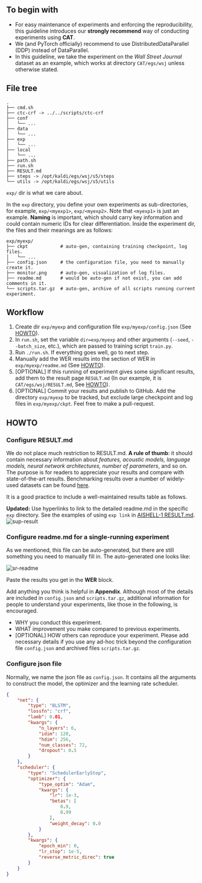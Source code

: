 ## To begin with

* For easy maintenance of experiments and enforcing the reproducibility, this guideline introduces our **strongly recommend** way of conducting experiments using **CAT**.
* We (and PyTorch officially) recommend to use DistributedDataParallel (DDP) instead of DataParallel.
* In this guideline, we take the experiment on the *Wall Street Journal* dataset as an example, which works at directory `CAT/egs/wsj` unless otherwise stated.

## File tree

```
.
├── cmd.sh
├── ctc-crf -> ../../scripts/ctc-crf
├── conf
│   └── ...
├── data
│   └── ...
├── exp
│   └── ...
├── local
│   └── ...
├── path.sh
├── run.sh
├── RESULT.md
├── steps -> /opt/kaldi/egs/wsj/s5/steps
└── utils -> /opt/kaldi/egs/wsj/s5/utils
```

`exp/` dir is what we care about. 

In the `exp` directory, you define your own experiments as sub-directories, for example, `exp/<myexp1>`, `exp/<myexp2>`. Note that `<myexp1>` is just an example. **Naming** is important, which should carry key information and could contain numeric IDs for clear differentiation.
Inside the experiment dir, the files and their meanings are as follows:

```
exp/myexp/
├── ckpt            # auto-gen, containing training checkpoint, log files.
│   └── ...
├── config.json     # the configuration file, you need to manually create it.
├── monitor.png     # auto-gen, visualization of log files.
├── readme.md       # would be auto-gen if not exist, you can add comments in it.
└── scripts.tar.gz  # auto-gen, archive of all scripts running current experiment.
```

## Workflow

1. Create dir `exp/myexp` and configuration file `exp/myexp/config.json` (See [HOWTO](#howto-config)).
2. In `run.sh`, set the variable `dir=exp/myexp` and other arguments (`--seed`, `--batch_size`, etc.), which are passed to training script `train.py`.
4. Run `./run.sh`. If everything goes well, go to next step.
5. Manually add the WER results into the section of WER in `exp/myexp/readme.md` (See [HOWTO](#howto-sr-readme)).
6. [OPTIONAL] If this running of experiment gives some significant results, add them to the result page `RESULT.md` (In our example, it is `CAT/egs/wsj/RESULT.md`, See [HOWTO](#howto-sup-readme)).
7. [OPTIONAL] Commit your results and publish to GitHub. Add the directory `exp/myexp` to be tracked, but exclude large checkpoint and log files in `exp/myexp/ckpt`. Feel free to make a pull-request.

## HOWTO

### Configure RESULT.md<a name='howto-sup-readme'></a>

We do not place much restriction to RESULT.md. **A rule of thumb**: it should contain necessary information about *features, acoustic models, language models, neural network architectures, number of parameters*, and so on.
The purpose is for readers to appreciate your results and compare with state-of-the-art results. Benchmarking results over a number of widely-used datasets can be found [here](https://github.com/thu-spmi/ASR-Benchmarks).


It is a good practice to include a well-maintained results table as follows. 

**Updated:** 
Use hyperlinks to link to the detailed readme.md in the specific `exp` directory. See the examples of using `exp link` in [AISHELL-1 RESULT.md](https://github.com/NLPvv/CAT/blob/master/egs/aishell/RESULT.md).
![sup-result](assets/sup-result-wsj.png)

### Configure readme.md for a single-running experiment<a name='howto-sr-readme'></a>

As we mentioned, this file can be auto-generated, but there are still something you need to manually fill in. The auto-generated one looks like:

![sr-readme](assets/sr-readme.png)

Paste the results you get in the **WER** block.

Add anything you think is helpful in **Appendix**. Although most of the details are included in `config.json` and `scripts.tar.gz`, additional information for people to understand your experiments, like those in the following, is encouraged.

* WHY you conduct this experiment.
* WHAT improvement you make compared to previous experiments.
* \[OPTIONAL\] HOW others can reproduce your experiment. Please add necessary details if you use any ad-hoc trick beyond the configuration file `config.json` and archived files `scripts.tar.gz`.

### Configure json file<a name='howto-config'></a>

Normally, we name the json file as `config.json`.  It contains all the arguments to construct the model, the optimizer and the learning rate scheduler.

```json
{
    "net": {
        "type": "BLSTM",
        "lossfn": "crf",
        "lamb": 0.01,
        "kwargs": {
            "n_layers": 6,
            "idim": 120,
            "hdim": 256,
            "num_classes": 72,
            "dropout": 0.5
        }
    },
    "scheduler": {
        "type": "SchedulerEarlyStop",
        "optimizer": {
            "type_optim": "Adam",
            "kwargs": {
                "lr": 1e-3,
                "betas": [
                    0.9,
                    0.99
                ],
                "weight_decay": 0.0
            }
        },
        "kwargs": {
            "epoch_min": 0,
            "lr_stop": 1e-5,
            "reverse_metric_direc": true
        }
    }
}
```

